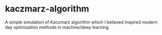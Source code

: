 # kaczmarz-algorithm
A simple simulation of Kaczmarz algorithm which I believed inspired modern day optimization methods in machine/deep learning.
